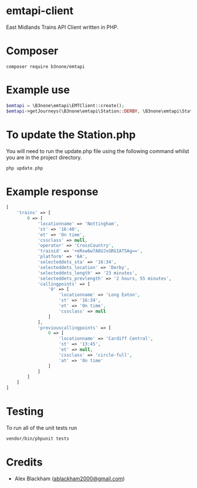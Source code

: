 # emtapi-client
East Midlands Trains API Client written in PHP.

# Composer
```$xslt
composer require b3none/emtapi
```

# Example use
```php
$emtapi = \B3none\emtapi\EMTClient::create();
$emtapi->getJourneys(\B3none\emtapi\Station::DERBY, \B3none\emtapi\Station::NOTTINGHAM);
```

# To update the Station.php
You will need to run the update.php file using the following command whilst you are in the project directory.
```php
php update.php
```

# Example response
```php
[
    'trains' => [
        0 => [
            'locationname' => 'Nottingham',
            'st' => '16:40',
            'et' => 'On time',
            'cssclass' => null,
            'operator' => 'CrossCountry',
            'trainid' => '+eRxw6w7A8UJsGRGIAT5Ag==',
            'platform' => '6A',
            'selecteddets_sta' => '16:34',
            'selecteddets_location' => 'Derby',
            'selecteddets_length' => '23 minutes',
            'selecteddets_prevlength' => '2 hours, 55 minutes',
            'callingpoints' => [
                '0' => [
                    'locationname' => 'Long Eaton',
                    'st' => '16:34',
                    'et' => 'On time',
                    'cssclass' => null
                ]
            ],
            'previouscallingpoints' => [
                0 => [
                    'locationname' => 'Cardiff Central',
                    'st' => '13:45',
                    'et' => null,
                    'cssclass' => 'circle-full',
                    'at' => 'On time'
                ]
            ]
        ]
    ]
]

```

# Testing
To run all of the unit tests run
```bash
vendor/bin/phpunit tests
```

# Credits
* Alex Blackham (ablackham2000@gmail.com)
